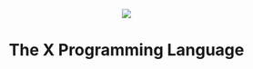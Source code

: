 <p align="center">
  <img src="https://avatars.githubusercontent.com/u/138057124?s=200&v=4" />
</p>
<h1 align="center">The X Programming Language</h1>
